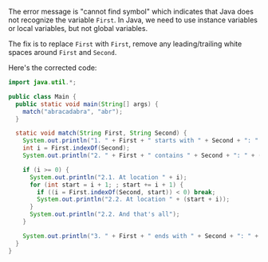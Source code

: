 The error message is "cannot find symbol" which indicates that Java does not recognize the variable `First`. In Java, we need to use instance variables or local variables, but not global variables.

The fix is to replace `First` with `First`, remove any leading/trailing white spaces around `First` and `Second`.

Here's the corrected code:

```java
import java.util.*;

public class Main {
  public static void main(String[] args) {
    match("abracadabra", "abr");
  }

  static void match(String First, String Second) {
    System.out.println("1. " + First + " starts with " + Second + ": " + First.startsWith(Second));
    int i = First.indexOf(Second);
    System.out.println("2. " + First + " contains " + Second + ": " + (i >= 0) + ", ");

    if (i >= 0) {
      System.out.println("2.1. At location " + i);
      for (int start = i + 1; ; start += i + 1) {
        if ((i = First.indexOf(Second, start)) < 0) break;
        System.out.println("2.2. At location " + (start + i));
      }
      System.out.println("2.2. And that's all");
    }

    System.out.println("3. " + First + " ends with " + Second + ": " + First.endsWith(Second));
  }
}
```
